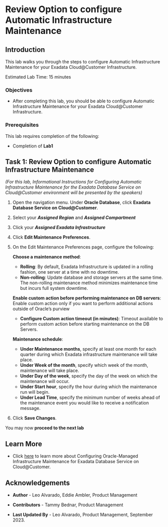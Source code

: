 


# Review Option to configure Automatic Infrastructure Maintenance


## Introduction

This lab walks you through the steps to configure Automatic Infrastructure Maintenance for your Exadata Cloud@Customer Infrastructure.

Estimated Lab Time: 15 minutes

<!-- Watch the video below for a quick walk-through of the lab.
[Create an Exadata Database Service on Cloud@Customer Infrastructure](youtube:DCrivNA5bs8)
-->
### Objectives

-   After completing this lab, you should be able to configure Automatic Infrastructure Maintenance for your Exadata Cloud@Customer Infrastructure.

### Prerequisites

This lab requires completion of the following:

* Completion of **Lab1**

## Task 1: Review Option to configure Automatic Infrastructure Maintenance

*(For this lab, Informational Instructions for Configuring Automatic Infrastructure Maintenance for the Exadata Database Service on Cloud@Customer environment will be presented by the speakers)*

1. Open the navigation menu. Under **Oracle Database**, click **Exadata Database Service on Cloud@Customer**.
   
2. Select your ***Assigned Region*** and ***Assigned Compartment*** 
   
3. Click your ***Assigned Exadata Infrastructure***

4. Click **Edit Maintenance Preferences**.

5. On the Edit Maintenance Preferences page, configure the following:

    **Choose a maintenance method**:

    * **Rolling**: By default, Exadata Infrastructure is updated in a rolling fashion, one server at a time with no downtime.
    * **Non-rolling**: Update database and storage servers at the same time. The non-rolling maintenance method minimizes maintenance time but incurs full system downtime.

    **Enable custom action before performing maintenance on DB servers**: Enable custom action only if you want to perform additional actions outside of Oracle’s purview

    * **Configure Custom action timeout (in minutes)**: Timeout available to perform custom action before starting maintenance on the DB Servers.
    
    **Maintenance schedule**:

    * **Under Maintenance months**, specify at least one month for each quarter during which Exadata infrastructure maintenance will take place. 
    * **Under Week of the month**, specify which week of the month, maintenance will take place. 
    * **Under Day of the week**, specify the day of the week on which the maintenance will occur.
    * **Under Start hour**, specify the hour during which the maintenance run will begin.
    * **Under Lead Time**, specify the minimum number of weeks ahead of the maintenance event you would like to receive a notification message.

6. Click **Save Changes**.

You may now **proceed to the next lab**

## Learn More

* Click [here](https://docs.oracle.com/en/engineered-systems/exadata-cloud-at-customer/ecccm/ecc-vw-maint-hist.html#GUID-94A6038F-6329-46BC-AEBD-E5491D67B72F) to learn more about Configuring Oracle-Managed Infrastructure Maintenance for Exadata Database Service on Cloud@Customer.

## Acknowledgements

* **Author** - Leo Alvarado, Eddie Ambler, Product Management

* **Contributors** - Tammy Bednar, Product Management

* **Last Updated By** - Leo Alvarado, Product Management, September 2023.
